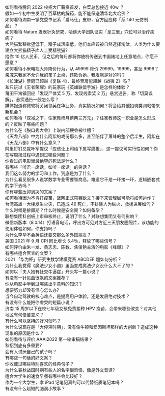 如何看待腾讯 2022 校招大厂薪资首发，白菜总包接近 40w ？  
假如一个初中生发明了百草枯的解药，能不能保送清华北大哈佛？  
如何看待湖南一镇党委书记系「爱马仕」皮带，官方回应称「系 140 元仿制品」？  
如何看待 Nature 发表针灸研究，哈佛大学团队证实「足三里」穴位可以治疗疾病？  
大熊猫繁殖欲望低下，精子成活率低，他们本应该被自然选择淘汰，人类为什么要建立大熊猫精子库人工受精熊猫?  
给你 10 亿人民币，但之后的每月都将你随机传送到中国陆地上任意地点，你愿不愿意？  
如何看待小米电视大师降价行为，从 49999 降价 29999，19999，甚至 9999？  
亲戚来我家不允许我的孩子上桌，还欺负她，我发飙是对的吗？  
《长津湖》票房已超越《复联 4》，最终票房能超越《战狼 2》吗？  
和只玩过《王者荣耀》的玩家玩《英雄联盟手游》是怎样的体验？  
莆田平海镇回应「发现尸体奖 5 万、发现线索奖 2 万」悬赏通告，称「切莫误解」，悬赏通告一般怎么写？  
媒体报道称微软将关闭领英在华业务，真实情况如何？将会给其他招聘类网站带来新机会？  
如何看待「双减之下，住家教师月薪两三万元」？住家教师这一职业是怎么形成的？反映了哪些问题？  
为什么在《脱口秀大会》上说内部梗会被吐槽？  
《天龙八部》中为什么阿紫的戏份那么多，甚至陪伴了萧峰的整个后半生，阿紫在《天龙八部》中有什么意义？  
阿里钉钉总裁叶军提议「应该让上司给下属写周报」，这一提议可实行性如何？你在写周报过程中遇到过哪些问题？  
你看过的电影里最绝望的死法是什么？  
有哪些「听君一席话，如听一席话」的笑话？  
我们这么努力的学习和工作，到底是为了什么？  
为什么看见很多人说学数学专业需要智商高，难道它不是一环接一环，逻辑嵌套式的学下去吗？  
你有哪些压抑到哭的文案？  
如何看待因为不肯打疫苗，篮网正式禁赛欧文？接下来管理层可能将如何运作？  
台湾高雄一大楼发生火灾，已造成 46 死亡，不排除人为纵火，救援进展如何？  
什么时候是排卵期？什么时候是安全期？如何备孕？  
联想集团科创板上市审核终止，说明了什么？对联想集团又有何影响？  
微信新版本（8.0.14）打语音电话，呼出方可见对方近三天朋友圈照片，该功能的使用体验如何，你支持吗？  
为什么李华不会英语还要交那么多外国朋友？  
美国 2021 年 9 月 CPI 同比增长 5.4％，释放了哪些信号？  
如何评价由朱一龙、黄志忠、陈数、焦俊艳主演的电影《峰爆》？  
有哪些适合官宣的文案？  
2021 「华为杯」研究生数学建模竞赛 ABCDEF 题如何分析？  
为什么我觉得《魔法少女小圆》里面变成魔法少女没什么大不了的？  
如何以「夫人她有社交牛逼症」开头写一篇小说？  
有没有一针见血很飒的文案推荐？  
你从电影中学到过哪些出乎意料的知识？  
想要努力却没有信心怎么办?  
当今自动驾驶的核心难点，是提高用户体验，还是发展绝对技术？  
有没有什么能把你虐哭的短篇小说？  
济南 15 周岁以下在校七年级女孩免费接种 HPV 疫苗，会带来哪些改变？对其他地区有何借鉴意义？  
有什么可以坚持的好习惯吗？  
为什么说现在是「大停滞时期」，没有像牛顿和爱因斯坦那样的大创新？造成这种现象的原因是什么？  
如何看待与评价 AAAI2022 第一轮审稿结果？  
秋招到底有多重要?  
会有人讨厌自己的孩子吗？  
有哪些一句话的好文案？  
你收藏过哪些特别喜欢的经典句子？  
为什么春秋战国时期有些人的名字很奇怪，像是外文音译?  
适合大学生的速食早餐有哪些会比较好？  
作为一个大学生，拿 iPad 记笔记真的可以代替纸质笔记本吗？  
有没有什么超短的脑洞小故事？  
